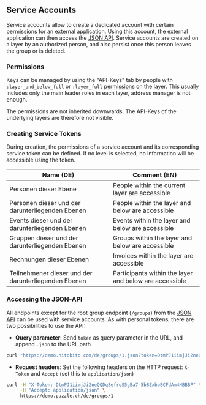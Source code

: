 ## Service Accounts

Service accounts allow to create a dedicated account with certain permissions for an external application. Using this account, the external application can then access the [JSON API](05_rest_api.md). Service accounts are created on a layer by an authorized person, and also persist once this person leaves the group or is deleted.

### Permissions
Keys can be managed by using the "API-Keys" tab by people with `:layer_and_below_full` or `:layer_full` [permissions](../architecture/08_konzepte.md) on the layer. This usually includes only the main leader roles in each layer, address manager is not enough.

The permissions are not inherited downwards. The API-Keys of the underlying layers are therefore not visible.

### Creating Service Tokens
During creation, the permissions of a service account and its corresponding service token can be defined. If no level is selected, no information will be accessible using the token.

| Name (DE)                                            | Comment (EN)                                           |
| ---                                                  | ---                                                    |
| Personen dieser Ebene                                | People within the current layer are accessible         |
| Personen dieser und der darunterliegenden Ebenen     | People within the layer and below are accessible       |
| Events dieser und der darunterliegenden Ebenen       | Events within the layer and below are accessible       |
| Gruppen dieser und der darunterliegenden Ebenen      | Groups within the layer and below are accessible       |
| Rechnungen dieser Ebenen                             | Invoices within the layer are accessible               |
| Teilnehmener dieser und der darunterliegenden Ebenen | Participants within the layer and below are accessible |


### Accessing the JSON-API

All endpoints except for the root group endpoint (`/groups`) from the [JSON API](05_rest_api.md) can be used with service accounts. As with personal tokens, there are two possibilities to use the API:

* **Query parameter**: Send `token` as query parameter in the URL, and append `.json` to the URL path
```bash
curl "https://demo.hitobito.com/de/groups/1.json?token=DtmPJ1iimjJi2neQQDq8efrqS5gBa7-5b8ZxboBCFdAm4HBBBP"
```

* **Request headers**: Set the following headers on the HTTP request: `X-Token` and `Accept` (set this to `application/json`)
```bash
curl -H "X-Token: DtmPJ1iimjJi2neQQDq8efrqS5gBa7-5b8ZxboBCFdAm4HBBBP" \
     -H "Accept: application/json" \
     https://demo.puzzle.ch/de/groups/1
```
